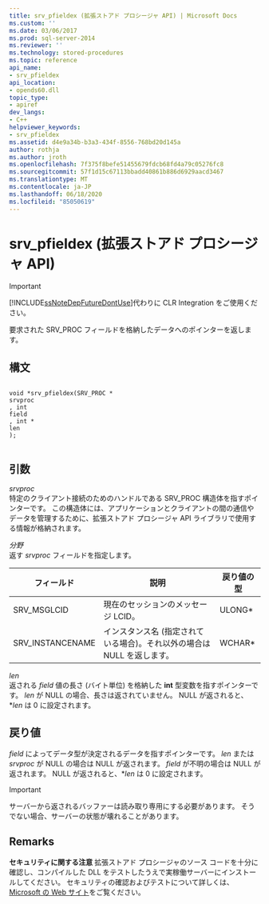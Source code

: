 ```yaml
---
title: srv_pfieldex (拡張ストアド プロシージャ API) | Microsoft Docs
ms.custom: ''
ms.date: 03/06/2017
ms.prod: sql-server-2014
ms.reviewer: ''
ms.technology: stored-procedures
ms.topic: reference
api_name:
- srv_pfieldex
api_location:
- opends60.dll
topic_type:
- apiref
dev_langs:
- C++
helpviewer_keywords:
- srv_pfieldex
ms.assetid: d4e9a34b-b3a3-434f-8556-768bd20d145a
author: rothja
ms.author: jroth
ms.openlocfilehash: 7f375f8befe51455679fdcb68fd4a79c05276fc8
ms.sourcegitcommit: 57f1d15c67113bbadd40861b886d6929aacd3467
ms.translationtype: MT
ms.contentlocale: ja-JP
ms.lasthandoff: 06/18/2020
ms.locfileid: "85050619"
---
```

# <a name="srv_pfieldex-extended-stored-procedure-api"></a>srv_pfieldex (拡張ストアド プロシージャ API)
    
> [!IMPORTANT]  
>  [!INCLUDE[ssNoteDepFutureDontUse](../../includes/ssnotedepfuturedontuse-md.md)]代わりに CLR Integration をご使用ください。  
  
 要求された SRV_PROC フィールドを格納したデータへのポインターを返します。  
  
## <a name="syntax"></a>構文  
  
```  
  
void *srv_pfieldex(SRV_PROC *   
srvproc  
, int   
field  
, int *   
len  
);  
  
```  
  
## <a name="arguments"></a>引数  
 *srvproc*  
 特定のクライアント接続のためのハンドルである SRV_PROC 構造体を指すポインターです。 この構造体には、アプリケーションとクライアントの間の通信やデータを管理するために、拡張ストアド プロシージャ API ライブラリで使用する情報が格納されます。  
  
 *分野*  
 返す *srvproc* フィールドを指定します。  
  
|フィールド|説明|戻り値の型|  
|-----------|-----------------|------------------|  
|SRV_MSGLCID|現在のセッションのメッセージ LCID。|ULONG*|  
|SRV_INSTANCENAME|インスタンス名 (指定されている場合)。それ以外の場合は NULL を返します。|WCHAR*|  
  
 *len*  
 返される *field* 値の長さ (バイト単位) を格納した **int** 型変数を指すポインターです。 *len* が NULL の場合、長さは返されていません。 NULL が返されると、**len* は 0 に設定されます。  
  
## <a name="returns"></a>戻り値  
 *field* によってデータ型が決定されるデータを指すポインターです。 *len* または *srvproc* が NULL の場合は NULL が返されます。 *field* が不明の場合は NULL が返されます。 NULL が返されると、**len* は 0 に設定されます。  
  
> [!IMPORTANT]  
>  サーバーから返されるバッファーは読み取り専用にする必要があります。 そうでない場合、サーバーの状態が壊れることがあります。  
  
## <a name="remarks"></a>Remarks  
 **セキュリティに関する注意** 拡張ストアド プロシージャのソース コードを十分に確認し、コンパイルした DLL をテストしたうえで実稼働サーバーにインストールしてください。 セキュリティの確認およびテストについて詳しくは、[Microsoft の Web サイト](https://go.microsoft.com/fwlink/?LinkID=54761&amp;clcid=0x409https://msdn.microsoft.com/security/)をご覧ください。  
  
  
